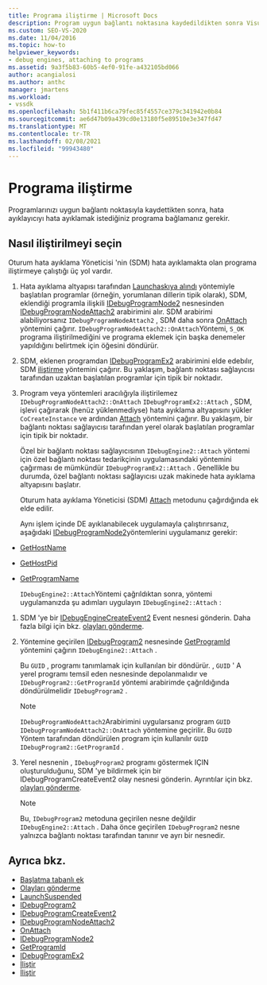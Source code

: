```yaml
---
title: Programa iliştirme | Microsoft Docs
description: Program uygun bağlantı noktasına kaydedildikten sonra Visual Studio 'Nun bir programa ekleme hata ayıklayıcıyı nasıl uyguladığını öğrenin.
ms.custom: SEO-VS-2020
ms.date: 11/04/2016
ms.topic: how-to
helpviewer_keywords:
- debug engines, attaching to programs
ms.assetid: 9a3f5b83-60b5-4ef0-91fe-a432105bd066
author: acangialosi
ms.author: anthc
manager: jmartens
ms.workload:
- vssdk
ms.openlocfilehash: 5b1f411b6ca79fec85f4557ce379c341942e0b84
ms.sourcegitcommit: ae6d47b09a439cd0e13180f5e89510e3e347fd47
ms.translationtype: MT
ms.contentlocale: tr-TR
ms.lasthandoff: 02/08/2021
ms.locfileid: "99943480"
---
```

# <a name="attach-to-the-program"></a>Programa iliştirme
Programlarınızı uygun bağlantı noktasıyla kaydettikten sonra, hata ayıklayıcıyı hata ayıklamak istediğiniz programa bağlamanız gerekir.

## <a name="choose-how-to-attach"></a>Nasıl iliştirilmeyi seçin
 Oturum hata ayıklama Yöneticisi 'nin (SDM) hata ayıklamakta olan programa iliştirmeye çalıştığı üç yol vardır.

1. Hata ayıklama altyapısı tarafından [Launchaskıya alındı](../../extensibility/debugger/reference/idebugenginelaunch2-launchsuspended.md) yöntemiyle başlatılan programlar (örneğin, yorumlanan dillerin tipik olarak), SDM, eklendiği programla ilişkili [IDebugProgramNode2](../../extensibility/debugger/reference/idebugprogramnode2.md) nesnesinden [IDebugProgramNodeAttach2](../../extensibility/debugger/reference/idebugprogramnodeattach2.md) arabirimini alır. SDM arabirimi alabiliyorsanız `IDebugProgramNodeAttach2` , SDM daha sonra [OnAttach](../../extensibility/debugger/reference/idebugprogramnodeattach2-onattach.md) yöntemini çağırır. `IDebugProgramNodeAttach2::OnAttach`Yöntemi, `S_OK` programa iliştirilmediğini ve programa eklemek için başka denemeler yapıldığını belirtmek için öğesini döndürür.

2. SDM, eklenen programdan [IDebugProgramEx2](../../extensibility/debugger/reference/idebugprogramex2.md) arabirimini elde edebılır, SDM [iliştirme](../../extensibility/debugger/reference/idebugprogramex2-attach.md) yöntemini çağırır. Bu yaklaşım, bağlantı noktası sağlayıcısı tarafından uzaktan başlatılan programlar için tipik bir noktadır.

3. Program veya yöntemleri aracılığıyla iliştirilemez `IDebugProgramNodeAttach2::OnAttach` `IDebugProgramEx2::Attach` , SDM, işlevi çağırarak (henüz yüklenmediyse) hata ayıklama altyapısını yükler `CoCreateInstance` ve ardından [Attach](../../extensibility/debugger/reference/idebugengine2-attach.md) yöntemini çağırır. Bu yaklaşım, bir bağlantı noktası sağlayıcısı tarafından yerel olarak başlatılan programlar için tipik bir noktadır.

    Özel bir bağlantı noktası sağlayıcısının `IDebugEngine2::Attach` yöntemi için özel bağlantı noktası tedarikçinin uygulamasındaki yöntemini çağırması de mümkündür `IDebugProgramEx2::Attach` . Genellikle bu durumda, özel bağlantı noktası sağlayıcısı uzak makinede hata ayıklama altyapısını başlatır.

   Oturum hata ayıklama Yöneticisi (SDM) [Attach](../../extensibility/debugger/reference/idebugengine2-attach.md) metodunu çağırdığında ek elde edilir.

   Aynı işlem içinde DE ayıklanabilecek uygulamayla çalıştırırsanız, aşağıdaki [IDebugProgramNode2](../../extensibility/debugger/reference/idebugprogramnode2.md)yöntemlerini uygulamanız gerekir:

- [GetHostName](../../extensibility/debugger/reference/idebugprogramnode2-gethostname.md)

- [GetHostPid](../../extensibility/debugger/reference/idebugprogramnode2-gethostpid.md)

- [GetProgramName](../../extensibility/debugger/reference/idebugprogramnode2-getprogramname.md)

  `IDebugEngine2::Attach`Yöntemi çağrıldıktan sonra, yöntemi uygulamanızda şu adımları uygulayın `IDebugEngine2::Attach` :

1. SDM 'ye bir [IDebugEngineCreateEvent2](../../extensibility/debugger/reference/idebugenginecreateevent2.md) Event nesnesi gönderin. Daha fazla bilgi için bkz. [olayları gönderme](../../extensibility/debugger/sending-events.md).

2. Yöntemine geçirilen [IDebugProgram2](../../extensibility/debugger/reference/idebugprogram2.md) nesnesinde [GetProgramId](../../extensibility/debugger/reference/idebugprogram2-getprogramid.md) yöntemini çağırın `IDebugEngine2::Attach` .

     Bu `GUID` , programı tanımlamak için kullanılan bir döndürür. , `GUID` ' A yerel programı temsil eden nesnesinde depolanmalıdır ve `IDebugProgram2::GetProgramId` yöntemi arabirimde çağrıldığında döndürülmelidir `IDebugProgram2` .

    > [!NOTE]
    > `IDebugProgramNodeAttach2`Arabirimini uygularsanız program `GUID` `IDebugProgramNodeAttach2::OnAttach` yöntemine geçirilir. Bu `GUID` Yöntem tarafından döndürülen program için kullanılır `GUID` `IDebugProgram2::GetProgramId` .

3. Yerel nesnenin [](../../extensibility/debugger/reference/idebugprogramcreateevent2.md) , `IDebugProgram2` programı göstermek IÇIN oluşturulduğunu, SDM 'ye bildirmek için bir IDebugProgramCreateEvent2 olay nesnesi gönderin. Ayrıntılar için bkz. [olayları gönderme](../../extensibility/debugger/sending-events.md).

    > [!NOTE]
    > Bu, `IDebugProgram2` metoduna geçirilen nesne değildir `IDebugEngine2::Attach` . Daha önce geçirilen `IDebugProgram2` nesne yalnızca bağlantı noktası tarafından tanınır ve ayrı bir nesnedir.

## <a name="see-also"></a>Ayrıca bkz.
- [Başlatma tabanlı ek](../../extensibility/debugger/launch-based-attachment.md)
- [Olayları gönderme](../../extensibility/debugger/sending-events.md)
- [LaunchSuspended](../../extensibility/debugger/reference/idebugenginelaunch2-launchsuspended.md)
- [IDebugProgram2](../../extensibility/debugger/reference/idebugprogram2.md)
- [IDebugProgramCreateEvent2](../../extensibility/debugger/reference/idebugprogramcreateevent2.md)
- [IDebugProgramNodeAttach2](../../extensibility/debugger/reference/idebugprogramnodeattach2.md)
- [OnAttach](../../extensibility/debugger/reference/idebugprogramnodeattach2-onattach.md)
- [IDebugProgramNode2](../../extensibility/debugger/reference/idebugprogramnode2.md)
- [GetProgramId](../../extensibility/debugger/reference/idebugprogram2-getprogramid.md)
- [IDebugProgramEx2](../../extensibility/debugger/reference/idebugprogramex2.md)
- [İliştir](../../extensibility/debugger/reference/idebugprogramex2-attach.md)
- [İliştir](../../extensibility/debugger/reference/idebugengine2-attach.md)
